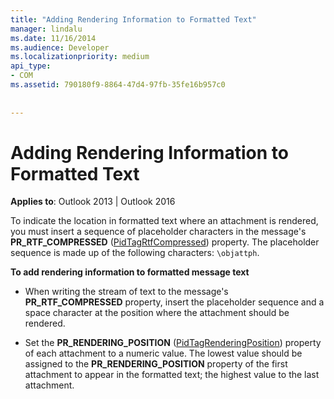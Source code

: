 ```yaml
---
title: "Adding Rendering Information to Formatted Text"
manager: lindalu
ms.date: 11/16/2014
ms.audience: Developer
ms.localizationpriority: medium
api_type:
- COM
ms.assetid: 790180f9-8864-47d4-97fb-35fe16b957c0
 
 
---
```


# Adding Rendering Information to Formatted Text

**Applies to**: Outlook 2013 | Outlook 2016
  
To indicate the location in formatted text where an attachment is rendered, you must insert a sequence of placeholder characters in the message's **PR_RTF_COMPRESSED** ([PidTagRtfCompressed](pidtagrtfcompressed-canonical-property.md)) property. The placeholder sequence is made up of the following characters: `\objattph`.
  
 **To add rendering information to formatted message text**
  
- When writing the stream of text to the message's **PR_RTF_COMPRESSED** property, insert the placeholder sequence and a space character at the position where the attachment should be rendered.

- Set the **PR_RENDERING_POSITION** ([PidTagRenderingPosition](pidtagrenderingposition-canonical-property.md)) property of each attachment to a numeric value. The lowest value should be assigned to the **PR_RENDERING_POSITION** property of the first attachment to appear in the formatted text; the highest value to the last attachment.
